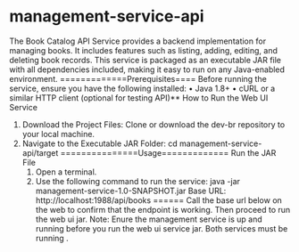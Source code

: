 # management-service-api
The Book Catalog API Service provides a backend implementation for managing books. It includes features such as listing, adding, editing, and deleting book records. This service is packaged as an executable JAR file with all dependencies included, making it easy to run on any Java-enabled environment.
=============Prerequisites====
Before running the service, ensure you have the following installed:
	•	Java 1.8+
	•	cURL or a similar HTTP client (optional for testing API)**
How to Run the Web UI Service 
1. Download the Project Files: Clone or download the dev-br repository to your local machine.
2. Navigate to the Executable JAR Folder: cd management-service-api/target
 ===============Usage=============
Run the JAR File
	1.	Open a terminal.
	2.	Use the following command to run the service: java -jar management-service-1.0-SNAPSHOT.jar
       Base URL:   http://localhost:1988/api/books ======
       Call the base url below on the web to confirm that the endpoint is working. Then proceed to run the web ui jar.
       Note: Enure the management service is up and running before you run the web ui service jar. Both services must be running .

       
 
